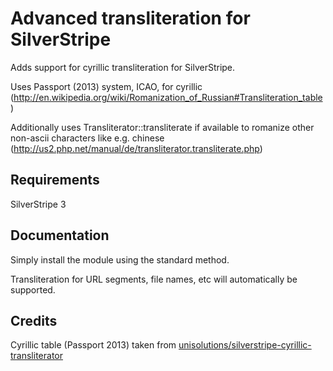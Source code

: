 Advanced transliteration for SilverStripe
=======================

Adds support for cyrillic transliteration for SilverStripe.

Uses Passport (2013) system, ICAO, for cyrillic (<http://en.wikipedia.org/wiki/Romanization_of_Russian#Transliteration_table>)

Additionally uses Transliterator::transliterate if available to romanize other non-ascii  characters like e.g. chinese (<http://us2.php.net/manual/de/transliterator.transliterate.php>)

## Requirements

SilverStripe 3

## Documentation

Simply install the module using the standard method.

Transliteration for URL segments, file names, etc will automatically be supported.

## Credits

Cyrillic table (Passport 2013) taken from [unisolutions/silverstripe-cyrillic-transliterator](https://github.com/unisolutions/silverstripe-cyrillic-transliterator)